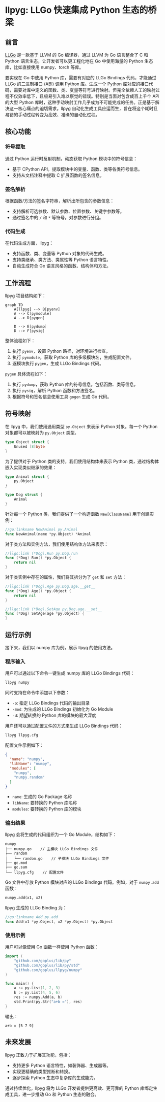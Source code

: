# llpyg: LLGo 快速集成 Python 生态的桥梁

## 前言

[LLGo](https://github.com/goplus/llgo) 是一款基于 LLVM 的 Go 编译器，通过 LLVM 为 Go 语言整合了 C 和 Python 语言生态，让开发者可以更工程化地在 Go 中使用海量的 Python 生态库，比如直接使用 numpy、torch 等库。

要实现在 Go 中使用 Python 库，需要有对应的 LLGo Bindings 代码，才能通过 LLGo 的二进制接口 (ABI) 调用 Python 库。生成一个 Python 库对应的接口代码，需要对库中定义的函数、类、变量等符号进行映射。但完全依赖人工的映射过程不仅效率低下，且极易引入难以察觉的错误。特别是当面对包含成百上千个 API 的大型 Python 库时，这种手动映射工作几乎成为不可能完成的任务。正是基于解决这一核心痛点的迫切需求，llpyg 自动化生成工具应运而生，旨在将这个耗时且易错的手动过程转变为高效、准确的自动化过程。

## 核心功能

### 符号提取

通过 Python 运行时反射机制，动态获取 Python 模块中的符号信息：
- 基于 CPython API，提取模块中的变量、函数、类等各类符号信息。
- 支持从文档注释中提取 C 扩展函数的签名信息。

### 签名解析

根据函数/方法的签名字符串，解析出所包含的参数信息：
- 支持解析可选参数、默认参数、位置参数、关键字参数等。
- 通过签名中的 `/` 和 `*` 等符号，对参数进行分组。

### 代码生成

在代码生成方面，llpyg：
- 支持函数、类、变量等 Python 对象的代码生成。
- 支持类继承、类方法、类属性等 Python 语言特性。
- 自动生成符合 Go 语言风格的函数、结构体和方法。

## 工作流程

llpyg 项目结构如下：

```mermaid
graph TD
    A[llpyg] --> B[pyenv]
    A --> C[pymodule]
    A --> D[pygen]
    
    D --> E[pydump]
    D --> F[pysig]
```
整体流程如下：
1. 执行 `pyenv`，设置 Python 路径，对环境进行检查。
2. 执行 `pymodule`，获取 Python 库的多级模块名，生成配置文件。
3. 逐模块执行 `pygen`，生成 LLGo Bindings 代码。

`pygen` 具体流程如下：
1. 执行 `pydump`，获取 Python 库的符号信息，包括函数、类等信息。
2. 执行 `pysig`，解析 Python 函数和方法签名。
3. 根据符号和签名信息使用工具 `gogen` 生成 Go 代码。


## 符号映射

在 llpyg 中，我们使用通用类型 `py.Object` 来表示 Python 对象。每一个 Python 对象都可以被映射为 `py.Object` 类型。
```go
type Object struct {
	Unused [8]byte
}
```
为了提供对于 Python 类的支持，我们使用结构体来表示 Python 类，通过结构体嵌入实现类似继承的效果：
```go
type Animal struct {
	py.Object
}

type Dog struct {
	Animal
}
```
针对每一个 Python 类，我们提供了一个构造函数 `New[ClassName]` 用于创建实例：
```go
//go:linkname NewAnimal py.Animal
func NewAnimal(name *py.Object) *Animal
```
对于类方法和实例方法，我们使用结构体方法来表示：
```go
//llgo:link (*Dog).Run py.Dog.run
func (*Dog) Run() *py.Object {
	return nil
}
```
对于类实例中存在的属性，我们将其拆分为了 `get` 和 `set` 方法：
```go
//llgo:link (*Dog).Age py.Dog.age.__get__
func (*Dog) Age() *py.Object {
	return nil
}

//llgo:link (*Dog).SetAge py.Dog.age.__set__
func (*Dog) SetAge(age *py.Object) {
}
```

## 运行示例

接下来，我们以 numpy 库为例，展示 llpyg 的使用方法。

### 程序输入
用户可以通过以下命令一键生成 numpy 库的 LLGo Bindings 代码：
```bash
llpyg numpy
```
同时支持在命令中添加以下参数：
- `-o`: 指定 LLGo Bindings 代码的输出目录
- `-mod`: 为生成的 LLGo Bindings 初始化为 Go Module
- `-d`: 期望转换的 Python 库的模块的最大深度

用户还可以通过配置文件的方式来生成 LLGo Bindings 代码：
```bash
llpyg llpyg.cfg
```
配置文件示例如下：
```json
{
  "name": "numpy",
  "libName": "numpy",
  "modules": [
    "numpy",
    "numpy.random"
  ]
}
```
- `name`: 生成的 Go Package 名称
- `libName`: 要转换的 Python 库名称
- `modules`: 要转换的 Python 库的模块

### 输出结果

llpyg 会将生成的代码组织为一个 Go Module，结构如下：
```text
numpy
├── numpy.go    // 主模块 LLGo Bindings 文件
├── random
│   └── random.go    // 子模块 LLGo Bindings 文件
├── go.mod
├── go.sum
└── llpyg.cfg    // 配置文件
```
Go 文件中存放 Python 模块对应的 LLGo Bindings 代码。例如，对于 `numpy.add` 函数：
```Python
numpy.add(x1, x2)
```
llpyg 生成的 LLGo Binding 为：
```go
//go:linkname Add py.add
func Add(x1 *py.Object, x2 *py.Object) *py.Object
```

### 使用示例

用户可以像使用 Go 函数一样使用 Python 函数：
```go
import (
	"github.com/goplus/lib/py"
	"github.com/goplus/lib/py/std"
	"github.com/goplus/llpyg/numpy"
)

func main() {
	a := py.List(1, 2, 3)
	b := py.List(4, 5, 6)
	res := numpy.Add(a, b)
	std.Print(py.Str("a+b ="), res)
}
```
输出：
```text
a+b = [5 7 9]
```

## 未来发展

llpyg 正致力于扩展其功能，包括：
- 支持更多 Python 语言特性，如装饰器、生成器等。
- 实现更精确的类型推断和转换。
- 逐步探索 Python 生态中复杂库的生成能力。

通过持续优化，llpyg 将为 LLGo 开发者提供更高效、更可靠的 Python 库绑定生成工具，进一步推动 Go 和 Python 生态的融合。

